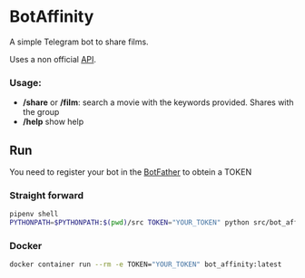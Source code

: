 # BotAffinity

A simple Telegram bot to share films.

Uses a non official [API](https://github.com/dsantosmerino/filmaffinity-api).

### Usage:

- **/share** or **/film**: search a movie with the keywords provided. Shares with the group 
- **/help** show help

## Run

You need to register your bot in the [BotFather](https://telegram.me/botfather) to obtein a TOKEN

### Straight forward

```bash
pipenv shell
PYTHONPATH=$PYTHONPATH:$(pwd)/src TOKEN="YOUR_TOKEN" python src/bot_affinity/__init__.py 
```

### Docker

```bash
docker container run --rm -e TOKEN="YOUR_TOKEN" bot_affinity:latest
```


